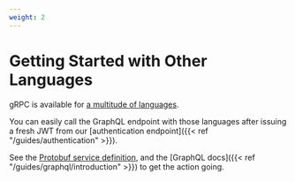 ```yaml
---
weight: 2
---
```


# Getting Started with Other Languages

gRPC is available for [a multitude of languages](https://grpc.io/docs/quickstart/).

You can easily call the GraphQL endpoint with those languages after issuing a fresh JWT from our [authentication endpoint]({{< ref "/guides/authentication" >}}).

See the [Protobuf service definition](https://github.com/dfuse-io/graphql-over-grpc/blob/master/graphql/graphql.proto), and the [GraphQL docs]({{< ref "/guides/graphql/introduction" >}}) to get the action going.